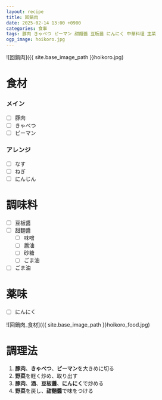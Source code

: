 ```yaml
---
layout: recipe
title: 回鍋肉
date: 2025-02-14 13:00 +0900
categories: 食事
tags: 豚肉 きゃべつ ピーマン 甜麵醬 豆板醤 にんにく 中華料理 主菜
ogp_image: hoikoro.jpg
---
```

![回鍋肉]({{ site.base_image_path }}hoikoro.jpg)

# 食材
### メイン
- [ ] 豚肉
- [ ] きゃべつ
- [ ] ピーマン

### アレンジ
- [ ] なす
- [ ] ねぎ
- [ ] にんじん

# 調味料
- [ ] 豆板醬
- [ ] 甜麵醬
  - [ ] 味噌
  - [ ] 醤油
  - [ ] 砂糖
  - [ ] ごま油
- [ ] ごま油

# 薬味
- [ ] にんにく

![回鍋肉_食材]({{ site.base_image_path }}hoikoro_food.jpg)

# 調理法
1. **豚肉**、**きゃべつ**、**ピーマン**を大きめに切る
2. **野菜**を軽く炒め、取り出す
3. **豚肉**、**酒**、**豆板醤**、**にんにく**で炒める
4. **野菜**を戻し、**甜麵醬**で味をつける
